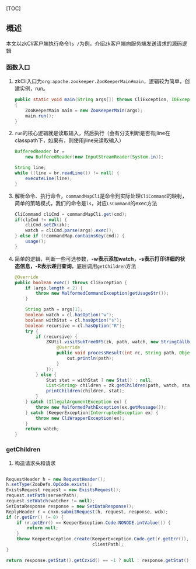 [TOC]



## 概述

本文以zkCli客户端执行命令`ls /`为例，介绍zk客户端向服务端发送请求的源码逻辑

### 函数入口

1. zkCli入口为`org.apache.zookeeper.ZooKeeperMain#main`，逻辑较为简单，创建实例，run。

   ```java
   public static void main(String args[]) throws CliException, IOException, InterruptedException
   {
       ZooKeeperMain main = new ZooKeeperMain(args);
       main.run();
   }
   ```

2. `run`的核心逻辑就是读取输入，然后执行（会有分支判断是否有jline在classpath下，如果有，则使用jline来读取输入）

   ```java
   BufferedReader br =
       new BufferedReader(new InputStreamReader(System.in));
   
   String line;
   while ((line = br.readLine()) != null) {
       executeLine(line);
   }
   ```

3. 解析命令、执行命令，`commandMapCli`是命令到实际处理`CliCommand`的映射，简单的策略模式，我们的命令是`ls`，对应`LsCommand`的exec方法

   ```java
   CliCommand cliCmd = commandMapCli.get(cmd);
   if(cliCmd != null) {
       cliCmd.setZk(zk);
       watch = cliCmd.parse(args).exec();
   } else if (!commandMap.containsKey(cmd)) {
       usage();
   }
   ```

4. 简单的逻辑，判断一些可选参数，**-w表示添加watch，-s表示打印详细的状态信息，-R表示递归查询**，底层调用`getChildren`方法

   ```java
   @Override
   public boolean exec() throws CliException {
       if (args.length < 2) {
           throw new MalformedCommandException(getUsageStr());
       }
   
       String path = args[1];
       boolean watch = cl.hasOption("w");
       boolean withStat = cl.hasOption("s");
       boolean recursive = cl.hasOption("R");
       try {
           if (recursive) {
               ZKUtil.visitSubTreeDFS(zk, path, watch, new StringCallback() {
                   @Override
                   public void processResult(int rc, String path, Object ctx, String name) {
                       out.println(path);
                   }
               });
           } else {
               Stat stat = withStat ? new Stat() : null;
               List<String> children = zk.getChildren(path, watch, stat);
               printChildren(children, stat);
           }
       } catch (IllegalArgumentException ex) {
           throw new MalformedPathException(ex.getMessage());
       } catch (KeeperException|InterruptedException ex) {
           throw new CliWrapperException(ex);
       }
       return watch;
   }
   ```

   

### getChildren

1. 构造请求头和请求

```java

RequestHeader h = new RequestHeader();
h.setType(ZooDefs.OpCode.exists);
ExistsRequest request = new ExistsRequest();
request.setPath(serverPath);
request.setWatch(watcher != null);
SetDataResponse response = new SetDataResponse();
ReplyHeader r = cnxn.submitRequest(h, request, response, wcb);
if (r.getErr() != 0) {
    if (r.getErr() == KeeperException.Code.NONODE.intValue()) {
        return null;
    }
    throw KeeperException.create(KeeperException.Code.get(r.getErr()),
                                 clientPath);
}

return response.getStat().getCzxid() == -1 ? null : response.getStat();
```

